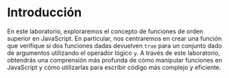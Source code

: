 # Introducción

En este laboratorio, exploraremos el concepto de funciones de orden superior en JavaScript. En particular, nos centraremos en crear una función que verifique si dos funciones dadas devuelven `true` para un conjunto dado de argumentos utilizando el operador lógico `y`. A través de este laboratorio, obtendrás una comprensión más profunda de cómo manipular funciones en JavaScript y cómo utilizarlas para escribir código más complejo y eficiente.
